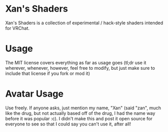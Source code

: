 # Xan's Shaders
Xan's Shaders is a collection of experimental / hack-style shaders intended for VRChat.

# Usage
The MIT license covers everything as far as usage goes (tl;dr use it wherever, whenever, however, feel free to modify, but just make sure to include that license if you fork or mod it)

# Avatar Usage
Use freely. If anyone asks, just mention my name, "Xan" (said "zan", much like the drug, but not actually based off of the drug, I had the name way before it was popular :c). I didn't make this and post it open source for everyone to see so that I could say you can't use it, after all!
